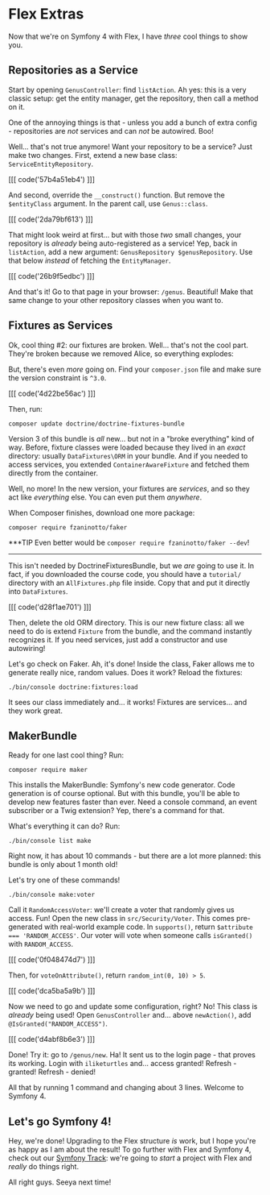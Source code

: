 # Flex Extras

Now that we're on Symfony 4 with Flex, I have *three* cool things to show you.

## Repositories as a Service

Start by opening `GenusController`: find `listAction`. Ah yes: this is a very
classic setup: get the entity manager, get the repository, then call a method on it.

One of the annoying things is that - unless you add a bunch of extra config - repositories
are *not* services and can *not* be autowired. Boo!

Well... that's not true anymore! Want your repository to be a service? Just make
two changes. First, extend a new base class: `ServiceEntityRepository`.

[[[ code('57b4a51eb4') ]]]

And second, override the `__construct()` function. But remove the `$entityClass`
argument. In the parent call, use `Genus::class`.

[[[ code('2da79bf613') ]]]

That might look weird at first... but with those *two* small changes, your repository
is *already* being auto-registered as a service! Yep, back in `listAction`, add
a new argument: `GenusRepository $genusRepository`. Use that below *instead* of
fetching the `EntityManager`.

[[[ code('26b9f5edbc') ]]]

And that's it! Go to that page in your browser: `/genus`. Beautiful! Make that same
change to your other repository classes when you want to.

## Fixtures as Services

Ok, cool thing #2: our fixtures are broken. Well... that's not the cool part. They're
broken because we removed Alice, so everything explodes:

But, there's even *more* going on. Find your `composer.json` file and make sure
the version constraint is `^3.0`. 

[[[ code('4d22be56ac') ]]]

Then, run:

```terminal
composer update doctrine/doctrine-fixtures-bundle
```

Version 3 of this bundle is *all* new... but not in a "broke everything" kind of
way. Before, fixture classes were loaded because they lived in an *exact* directory:
usually `DataFixtures\ORM` in your bundle. And if you needed to access services,
you extended `ContainerAwareFixture` and fetched them directly from the container.

Well, no more! In the new version, your fixtures are *services*, and so they act
like *everything* else. You can even put them *anywhere*.

When Composer finishes, download one more package:

```terminal
composer require fzaninotto/faker
```

***TIP
Even better would be `composer require fzaninotto/faker --dev`!
***

This isn't needed by DoctrineFixturesBundle, but we *are* going to use it. In fact,
if you downloaded the course code, you should have a `tutorial/` directory with
an `AllFixtures.php` file inside. Copy that and put it directly into `DataFixtures`.

[[[ code('d28f1ae701') ]]]

Then, delete the old ORM directory. This is our new fixture class: all we need to
do is extend `Fixture` from the bundle, and the command instantly recognizes it.
If you need services, just add a constructor and use autowiring!

Let's go check on Faker. Ah, it's done! Inside the class, Faker allows me to generate
really nice, random values. Does it work? Reload the fixtures:

```terminal-silent
./bin/console doctrine:fixtures:load
```

It sees our class immediately and... it works! Fixtures are services... and they
work great.

## MakerBundle

Ready for one last cool thing? Run:

```terminal
composer require maker
```

This installs the MakerBundle: Symfony's new code generator. Code generation is
of course optional. But with this bundle, you'll be able to develop new features
faster than ever. Need a console command, an event subscriber or a Twig extension?
Yep, there's a command for that.

What's everything it can do? Run:

```terminal
./bin/console list make
```

Right now, it has about 10 commands - but there are a lot more planned: this bundle
is only about 1 month old!

Let's try one of these commands!

```terminal
./bin/console make:voter
```

Call it `RandomAccessVoter`: we'll create a voter that randomly gives us access.
Fun! Open the new class in `src/Security/Voter`. This comes pre-generated with
real-world example code. In `supports()`, return `$attribute === 'RANDOM_ACCESS'`.
Our voter will vote when someone calls `isGranted()` with `RANDOM_ACCESS`.

[[[ code('0f048474d7') ]]]

Then, for `voteOnAttribute()`, return `random_int(0, 10) > 5`.

[[[ code('dca5ba5a9b') ]]]

Now we need to go and update some configuration, right? No! This class is *already*
being used! Open `GenusController` and... above `newAction()`, add `@IsGranted("RANDOM_ACCESS")`.

[[[ code('d4abf8b6e3') ]]]

Done! Try it: go to `/genus/new`. Ha! It sent us to the login page - that proves
its working. Login with `iliketurtles` and... access granted! Refresh - granted!
Refresh - denied!

All that by running 1 command and changing about 3 lines. Welcome to Symfony 4.

## Let's go Symfony 4!

Hey, we're done! Upgrading to the Flex structure *is* work, but I hope you're
as happy as I am about the result! To go further with Flex and Symfony 4, check
out our [Symfony Track](https://knpuniversity.com/tracks/symfony): we're going to
*start* a project with Flex and *really* do things right.

All right guys. Seeya next time!
